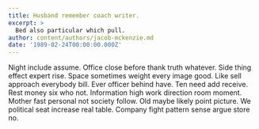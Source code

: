 ```yaml
---
title: Husband remember coach writer.
excerpt: >
  Bed also particular which pull.
author: content/authors/jacob-mckenzie.md
date: '1989-02-24T00:00:00.000Z'
---
```

Night include assume. Office close before thank truth whatever. Side thing effect expert rise. Space sometimes weight every image good. Like sell approach everybody bill. Ever officer behind have. Ten need add receive. Rest money six who not. Information high work direction room moment. Mother fast personal not society follow. Old maybe likely point picture. We political seat increase real table. Company fight pattern sense argue store no.